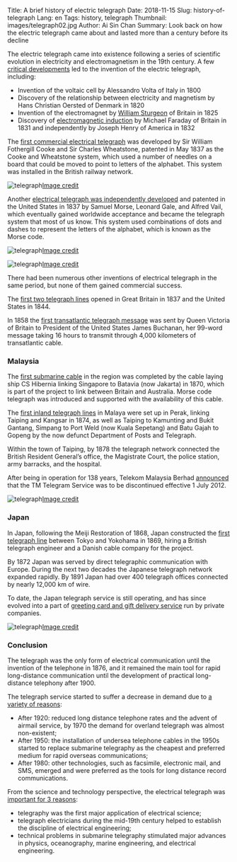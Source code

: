 Title: A brief history of electric telegraph 
Date: 2018-11-15
Slug: history-of-telegraph
Lang: en
Tags: history, telegraph
Thumbnail: images/telegraph02.jpg
Author: Ai Sin Chan
Summary: Look back on how the electric telegraph came about and lasted more than a century before its decline

The electric telegraph came into existence following a series of scientific evolution in electricity and electromagnetism in the 19th century. A few [critical developments](https://www.britannica.com/technology/telegraph) led to the invention of the electric telegraph, including:
* Invention of the voltaic cell by Alessandro Volta of Italy in 1800
* Discovery of the relationship between electricity and magnetism by Hans Christian Oersted of Denmark in 1820
* Invention of the electromagnet by [William Sturgeon](https://www.thoughtco.com/who-invented-the-electromagnet-1991678) of Britain in 1825
* Discovery of [electromagnetic induction](https://en.wikipedia.org/wiki/Faraday%27s_law_of_induction) by Michael Faraday of Britain in 1831 and independently by Joseph Henry of America in 1832

The [first commercial electrical telegraph](https://www.history.com/topics/inventions/telegraph) was developed by Sir William Fothergill Cooke and Sir Charles Wheatstone, patented in May 1837 as the Cooke and Wheatstone system, which used a number of needles on a board that could be moved to point to letters of the alphabet. This system was installed in the British railway network. 

![telegraph](/images/telegraph01.jpg)<a class="caption" href="https://en.wikipedia.org/wiki/Electrical_telegraph">Image credit</a>

Another [electrical telegraph was independently developed](https://www.history.com/topics/inventions/telegraph) and patented in the United States in 1837 by Samuel Morse, Leonard Gale, and Alfred Vail, which eventually gained worldwide acceptance and  became the telegraph system that most of us know. This system used combinations of dots and dashes to represent the letters of the alphabet, which is known as the Morse code. 

![telegraph](/images/telegraph02.jpg)<a class="caption" href="https://en.wikipedia.org/wiki/Telegraphy">Image credit</a>

![telegraph](/images/telegraph03.jpg)<a class="caption" href="https://www.britannica.com/topic/International-Morse-Code">Image credit</a>

There had been numerous other inventions of electrical telegraph in the same period, but none of them gained commercial success. 

The [first two telegraph lines](https://ethw.org/Telegraph) opened in Great Britain in 1837 and the United States in 1844.
  
In 1858 the [first transatlantic telegraph message](https://www.telegraph.co.uk/technology/connecting-britain/first-electric-telegraph/) was sent by Queen Victoria of Britain to President of the United States James Buchanan, her 99-word message taking 16 hours to transmit through 4,000 kilometers of transatlantic cable. 

### Malaysia

The [first submarine cable](http://atlantic-cable.com/CableCos/Australia/) in the region was completed by the cable laying ship CS Hibernia linking Singapore to Batavia (now Jakarta) in 1870, which is part of the project to link between Britain and Australia. Morse code telegraph was introduced and supported with the availability of this cable. 

The [first inland telegraph lines](https://www.malaysia-traveller.com/telekom-museum.html) in Malaya were set up in Perak, linking Taiping and Kangsar in 1874, as well as Taiping to Kamunting and Bukit Gantang, Simpang to Port Weld (now Kuala Sepetang) and Batu Gajah to Gopeng by the now defunct Department of Posts and Telegraph.

Within the town of Taiping, by 1878 the telegraph network connected the British Resident General’s office, the Magistrate Court, the police station, army barracks, and the hospital.

After being in operation for 138 years, Telekom Malaysia Berhad [announced](http://www.theborneopost.com/2012/07/04/telekom-malaysia-puts-last-stop-to-telegram-service/) that the TM Telegram Service was to be discontinued effective 1 July 2012.

![telegraph](/images/telegraph04.jpeg)<a class="caption" href="https://www.eziemall.com/telegraph-museum">Image credit</a>

### Japan

In Japan, following the Meiji Restoration of 1868, Japan constructed the [first telegraph line](https://ethw.org/Telegraph) between Tokyo and Yokohama in 1869, hiring a British telegraph engineer and a Danish cable company for the project. 

By 1872 Japan was served by direct telegraphic communication with Europe. During the next two decades the Japanese telegraph network expanded rapidly. By 1891 Japan had over 400 telegraph offices connected by nearly 12,000 km of wire. 

To date, the Japan telegraph service is still operating, and has since evolved into a part of [greeting card and gift delivery service](https://www.verycard.net/) run by private companies.

![telegraph](/images/telegraph05.png)<a class="caption" href="https://www.verycard.net/">Image credit</a>

### Conclusion

The telegraph was the only form of electrical communication until the invention of the telephone in 1876, and it remained the main tool for rapid long-distance communication until the development of practical long-distance telephony after 1900. 

The telegraph service started to suffer a decrease in demand due to [a variety of reasons](https://ethw.org/Telegraph):
* After 1920: reduced long distance telephone rates and the advent of airmail service, by 1970 the demand for overland telegraph was almost non-existent;
* After 1950: the installation of undersea telephone cables in the 1950s started to replace submarine telegraphy as the cheapest and preferred medium for rapid overseas communications;
* After 1980: other technologies, such as facsimile, electronic mail, and SMS, emerged and were preferred as the tools for long distance record communications.

From the science and technology perspective, the electrical telegraph was [important for 3 reasons](https://ethw.org/Telegraph): 
* telegraphy was the first major application of electrical science;
* telegraph electricians during the mid-19th century helped to establish the discipline of electrical engineering;
* technical problems in submarine telegraphy stimulated major advances in physics, oceanography, marine engineering, and electrical engineering.
